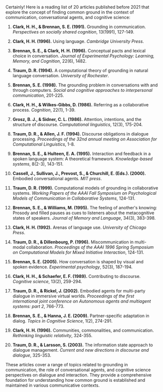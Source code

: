 Certainly! Here is a reading list of 20 articles published before 2021 that explore the concept of finding common ground in the context of communication, conversational agents, and cognitive science:

1. **Clark, H. H., & Brennan, S. E. (1991).** Grounding in communication. *Perspectives on socially shared cognition*, 13(1991), 127-149.

2. **Clark, H. H. (1996).** Using language. *Cambridge University Press*.

3. **Brennan, S. E., & Clark, H. H. (1996).** Conceptual pacts and lexical choice in conversation. *Journal of Experimental Psychology: Learning, Memory, and Cognition*, 22(6), 1482.

4. **Traum, D. R. (1994).** A computational theory of grounding in natural language conversation. *University of Rochester*.

5. **Brennan, S. E. (1998).** The grounding problem in conversations with and through computers. *Social and cognitive approaches to interpersonal communication*, 201-225.

6. **Clark, H. H., & Wilkes-Gibbs, D. (1986).** Referring as a collaborative process. *Cognition*, 22(1), 1-39.

7. **Grosz, B. J., & Sidner, C. L. (1986).** Attention, intentions, and the structure of discourse. *Computational linguistics*, 12(3), 175-204.

8. **Traum, D. R., & Allen, J. F. (1994).** Discourse obligations in dialogue processing. *Proceedings of the 32nd annual meeting on Association for Computational Linguistics*, 1-8.

9. **Brennan, S. E., & Hulteen, E. A. (1995).** Interaction and feedback in a spoken language system: A theoretical framework. *Knowledge-based systems*, 8(2-3), 143-151.

10. **Cassell, J., Sullivan, J., Prevost, S., & Churchill, E. (Eds.). (2000).** Embodied conversational agents. *MIT press*.

11. **Traum, D. R. (1999).** Computational models of grounding in collaborative systems. *Working Papers of the AAAI Fall Symposium on Psychological Models of Communication in Collaborative Systems*, 124-131.

12. **Brennan, S. E., & Williams, M. (1995).** The feeling of another's knowing: Prosody and filled pauses as cues to listeners about the metacognitive states of speakers. *Journal of Memory and Language*, 34(3), 383-398.

13. **Clark, H. H. (1992).** Arenas of language use. *University of Chicago Press*.

14. **Traum, D. R., & Dillenbourg, P. (1996).** Miscommunication in multi-modal collaboration. *Proceedings of the AAAI 1996 Spring Symposium on Computational Models for Mixed Initiative Interaction*, 124-131.

15. **Brennan, S. E. (2005).** How conversation is shaped by visual and spoken evidence. *Experimental psychology*, 52(3), 187-194.

16. **Clark, H. H., & Schaefer, E. F. (1989).** Contributing to discourse. *Cognitive science*, 13(2), 259-294.

17. **Traum, D. R., & Rickel, J. (2002).** Embodied agents for multi-party dialogue in immersive virtual worlds. *Proceedings of the first international joint conference on Autonomous agents and multiagent systems: part 2*, 766-773.

18. **Brennan, S. E., & Hanna, J. E. (2009).** Partner-specific adaptation in dialog. *Topics in Cognitive Science*, 1(2), 274-291.

19. **Clark, H. H. (1996).** Communities, commonalities, and communication. *Rethinking linguistic relativity*, 324-355.

20. **Traum, D. R., & Larsson, S. (2003).** The information state approach to dialogue management. *Current and new directions in discourse and dialogue*, 325-353.

These articles cover a range of topics related to grounding in communication, the role of conversational agents, and cognitive science perspectives on dialogue and interaction. They provide a comprehensive foundation for understanding how common ground is established and maintained in various communicative contexts.